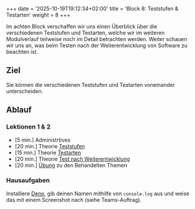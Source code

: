 +++
date = '2025-10-19T19:12:34+02:00'
title = 'Block 8: Teststufen & Testarten'
weight = 8
+++

Im achten Block verschaffen wir uns einen Überblick über die verschiedenen Teststufen und Testarten, welche wir im weiteren Modulverlauf teilweise noch im Detail betrachten werden. Weiter schauen wir uns an, was beim Testen nach der Weiterentwicklung von Software zu beachten ist.

## Ziel

Sie können die verschiedenen Teststufen und Testarten voneinander unterscheiden.

## Ablauf

### Lektionen 1 & 2

- [5 min.] Administrtives
- [20 min.] Theorie [Teststufen](/theorie/teststufen)
- [15 min.] Theorie [Testarten](/theorie/testarten)
- [20 min.] Theorie [Test nach Weiterentwicklung](/theorie/test-nach-weiterentwicklung)
- [20 min.] [Übung](/uebungen/teststufen-testarten) zu den Behandelten Themen

### Hausaufgaben

Installiere [Deno](https://deno.com/), gib deinen Namen mithilfe von `console.log` aus und weise das mit einem Screenshot nach (siehe Teams-Auftrag).